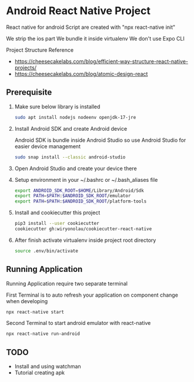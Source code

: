 # Android React Native Project #

React native for android
Script are created with "npx react-native init" 

We strip the ios part
We bundle it inside virtualenv
We don't use Expo CLI

Project Structure Reference 

 - https://cheesecakelabs.com/blog/efficient-way-structure-react-native-projects/
 - https://cheesecakelabs.com/blog/atomic-design-react

## Prerequisite ##

1. Make sure below library is installed

   ```bash
   sudo apt install nodejs nodeenv openjdk-17-jre
   ```

2. Install Android SDK and create Android device

   Android SDK is bundle inside Android Studio so use Android Studio for easier device management

   ```bash
   sudo snap install --classic android-studio 
   ```

3. Open Android Studio and create your device there

4. Setup environment in your ~/.bashrc or ~/.bash_aliases file

   ```bash
   export ANDROID_SDK_ROOT=$HOME/Library/Android/Sdk
   export PATH=$PATH:$ANDROID_SDK_ROOT/emulator
   export PATH=$PATH:$ANDROID_SDK_ROOT/platform-tools
   ```

5. Install and cookiecutter this project

   ```bash
   pip3 install --user cookiecutter
   cookiecutter gh:wiryonolau/cookiecutter-react-native
   ```

6. After finish activate virtualenv inside project root directory

   ```bash
   source .env/bin/activate
   ```

   

## Running Application ##

Running Application require two separate terminal 

First Terminal is to auto refresh your application on component change when developing

```bash
npx react-native start
```

Second Terminal to start android emulator with react-native

```bash
npx react-native run-android
```


## TODO ##

- Install and using watchman
- Tutorial creating apk